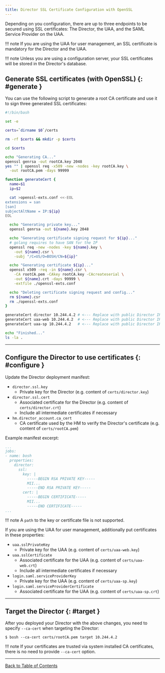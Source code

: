 ```yaml
---
title: Director SSL Certificate Configuration with OpenSSL
---
```


Depending on you configuration, there are up to three endpoints to be secured using SSL certificates: The Director, the UAA, and the SAML Service Provider on the UAA.

!!! note
    If you are using the UAA for user management, an SSL certificate is mandatory for the Director and the UAA.

!!! note
    Unless you are using a configuration server, your SSL certificates will be stored in the Director's database.

## Generate SSL certificates (with OpenSSL) {: #generate }

You can use the following script to generate a root CA certificate and use it to sign three generated SSL certificates:

```bash
#!/bin/bash

set -e

certs=`dirname $0`/certs

rm -rf $certs && mkdir -p $certs

cd $certs

echo "Generating CA..."
openssl genrsa -out rootCA.key 2048
yes "" | openssl req -x509 -new -nodes -key rootCA.key \
  -out rootCA.pem -days 99999

function generateCert {
  name=$1
  ip=$2

  cat >openssl-exts.conf <<-EOL
extensions = san
[san]
subjectAltName = IP:${ip}
EOL

  echo "Generating private key..."
  openssl genrsa -out ${name}.key 2048

  echo "Generating certificate signing request for ${ip}..."
  # golang requires to have SAN for the IP
  openssl req -new -nodes -key ${name}.key \
    -out ${name}.csr \
    -subj "/C=US/O=BOSH/CN=${ip}"

  echo "Generating certificate ${ip}..."
  openssl x509 -req -in ${name}.csr \
    -CA rootCA.pem -CAkey rootCA.key -CAcreateserial \
    -out ${name}.crt -days 99999 \
    -extfile ./openssl-exts.conf

  echo "Deleting certificate signing request and config..."
  rm ${name}.csr
  rm ./openssl-exts.conf
}

generateCert director 10.244.4.2 # <--- Replace with public Director IP
generateCert uaa-web 10.244.4.2  # <--- Replace with public Director IP
generateCert uaa-sp 10.244.4.2   # <--- Replace with public Director IP

echo "Finished..."
ls -la .
```

---
## Configure the Director to use certificates {: #configure }

Update the Director deployment manifest:

- `director.ssl.key`
    - Private key for the Director (e.g. content of `certs/director.key`)
- `director.ssl.cert`
    - Associated certificate for the Director (e.g. content of `certs/director.crt`)
    - Include all intermediate certificates if necessary
- `hm.director_account.ca_cert`
    - CA certificate used by the HM to verify the Director's certificate (e.g. content of `certs/rootCA.pem`)

Example manifest excerpt:

```yaml
...
jobs:
- name: bosh
  properties:
    director:
      ssl:
        key: |
          -----BEGIN RSA PRIVATE KEY-----
          MII...
          -----END RSA PRIVATE KEY-----
        cert: |
          -----BEGIN CERTIFICATE-----
          MII...
          -----END CERTIFICATE-----
...
```

!!! note
    A `path` to the key or certificate file is not supported.

If you are using the UAA for user management, additionally put certificates in these properties:

- `uaa.sslPrivateKey`
    - Private key for the UAA (e.g. content of `certs/uaa-web.key`)
- `uaa.sslCertificate`
    - Associated certificate for the UAA (e.g. content of `certs/uaa-web.crt`)
    - Include all intermediate certificates if necessary
- `login.saml.serviceProviderKey`
    - Private key for the UAA (e.g. content of `certs/uaa-sp.key`)
- `login.saml.serviceProviderCertificate`
    - Associated certificate for the UAA (e.g. content of `certs/uaa-sp.crt`)

---
## Target the Director {: #target }

After you deployed your Director with the above changes, you need to specify `--ca-cert` when targeting the Director:

```shell
$ bosh --ca-cert certs/rootCA.pem target 10.244.4.2
```

!!! note
    If your certificates are trusted via system installed CA certificates, there is no need to provide `--ca-cert` option.

---
[Back to Table of Contents](index.md#install)
